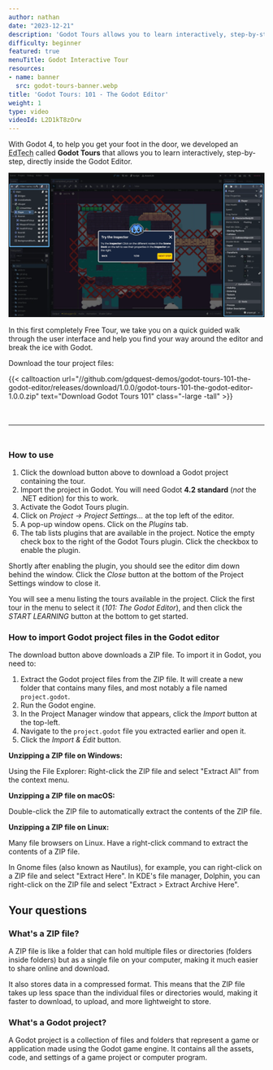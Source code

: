 ```yaml
---
author: nathan
date: "2023-12-21"
description: 'Godot Tours allows you to learn interactively, step-by-step, directly inside the Godot Editor. In this first completely Free Tour, we take you on a quick guided walk through the user interface and help you find your way around the editor and break the ice with Godot.'
difficulty: beginner
featured: true
menuTitle: Godot Interactive Tour
resources:
- name: banner
  src: godot-tours-banner.webp
title: 'Godot Tours: 101 - The Godot Editor'
weight: 1
type: video
videoId: L2D1kT8zOrw
---
```


With Godot 4, to help you get your foot in the door, we developed an <abbr title="Educational Technology">EdTech</abbr> called **Godot Tours** that allows you to learn interactively, step-by-step, directly inside the Godot Editor. 

![Screenshot of one of the first steps of the tour, showing the running game and a bubble inviting you to run the game.](tour-101-screenshot-02.webp)

In this first completely Free Tour, we take you on a quick guided walk through the user interface and help you find your way around the editor and break the ice with Godot.


Download the tour project files:

{{< calltoaction 
url="//github.com/gdquest-demos/godot-tours-101-the-godot-editor/releases/download/1.0.0/godot-tours-101-the-godot-editor-1.0.0.zip" 
text="Download Godot Tours 101"
class="-large -tall" >}}

<hr style="margin-top: 3rem; margin-bottom: 3rem;" />



### How to use

1. Click the download button above to download a Godot project containing the tour.
2. Import the project in Godot. You will need Godot **4.2 standard** (*not* the .NET edition) for this to work.
3. Activate the Godot Tours plugin.
  1. Click on *Project -> Project Settings...* at the top left of the editor.
  2. A pop-up window opens. Click on the *Plugins* tab.
  3. The tab lists plugins that are available in the project. Notice the empty check box to the right of the Godot Tours plugin. Click the checkbox to enable the plugin.

Shortly after enabling the plugin, you should see the editor dim down behind the window. Click the *Close* button at the bottom of the Project Settings window to close it.

You will see a menu listing the tours available in the project. Click the first tour in the menu to select it (*101: The Godot Editor*), and then click the *START LEARNING* button at the bottom to get started.

### How to import Godot project files in the Godot editor

The download button above downloads a ZIP file. To import it in Godot, you need to:

1. Extract the Godot project files from the ZIP file. It will create a new folder that contains many files, and most notably a file named `project.godot`.
2. Run the Godot engine.
3. In the Project Manager window that appears, click the *Import* button at the top-left.
4. Navigate to the `project.godot` file you extracted earlier and open it.
5. Click the *Import & Edit* button.

**Unzipping a ZIP file on Windows:**

Using the File Explorer: Right-click the ZIP file and select "Extract All" from the context menu.

**Unzipping a ZIP file on macOS:**

Double-click the ZIP file to automatically extract the contents of the ZIP file.

**Unzipping a ZIP file on Linux:**

Many file browsers on Linux. Have a right-click command to extract the contents of a ZIP file.

In Gnome files (also known as Nautilus), for example, you can right-click on a ZIP file and select "Extract Here".
In KDE's file manager, Dolphin, you can right-click on the ZIP file and select "Extract > Extract Archive Here".

## Your questions

### What's a ZIP file?

A ZIP file is like a folder that can hold multiple files or directories (folders inside folders) but as a single file on your computer, making it much easier to share online and download.

It also stores data in a compressed format. This means that the ZIP file takes up less space than the individual files or directories would, making it faster to download, to upload, and more lightweight to store.

### What's a Godot project?

A Godot project is a collection of files and folders that represent a game or application made using the Godot game engine. It contains all the assets, code, and settings of a game project or computer program.
